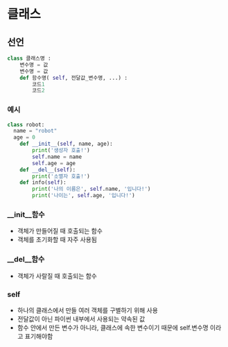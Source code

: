 # 클래스

## 선언
``` python
class 클래스명 :
    변수명 = 값
    변수명 = 값
    def 함수명( self, 전달값_변수명, ...) :
        코드1
        코드2
```


### 예시
``` python
class robot:
  name = "robot"
  age = 0
    def __init__(self, name, age):
        print('생성자 호출!')
        self.name = name
        self.age = age
    def __del__(self):  
        print('소멸자 호출!')
    def info(self):
        print('나의 이름은', self.name, '입니다!')
        print('나이는', self.age, '입니다!')
```
### __init__함수
- 객체가 만들어질 때 호출되는 함수
- 객체를 초기화할 때 자주 사용됨
### __del__함수
- 객체가 사랄질 때 호출되는 함수
### self
- 하나의 클래스에서 만들 여러 객체를 구별하기 위해 사용
- 전달값이 아닌 파이썬 내부에서 사용되는 약속된 값
- 함수 안에서 만든 변수가 아니라, 클래스에 속한 변수이기 때문에 self.변수명 이라고 표기해야함